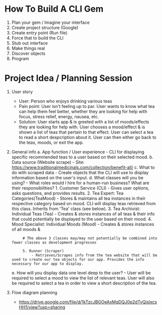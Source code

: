 
# How To Build A CLI Gem

1. Plan your gem / Imagine your interface
2. Create project structure (Google)
3. Create entry point (Run file)
4. Force that to build the CLI
5. Stub out interface
6. Make things real
7. Discover objects
8. Program

# Project Idea / Planning Session

1. User story
    - User: Person who enjoys drinking various teas
    - Pain point: User isn't feeling up to par. User wants to know what tea can help them feel better, whether they are looking for help with focus, stress relief, energy, nausea, etc.
    - Solution: User starts app & is greeted with a list of moods/effects they are looking for help with. User chooses a mood/effect & is shown a list of teas that pertain to that effect. User can select a tea to read a short despcription about it. User can then either go back to the teas, moods, or exit the app.

2. General info
    a. App function / User experience
        - CLI for displaying specific recommended teas to a user based on their selected mood.
    b. Data source (Website scrape)
        - Site: https://www.traditionalmedicinals.com/collection/benefit-all/
    c. What to do with scraped data
        - Create objects that the CLI will use to display information based on the user's input.
    d. What classes will you be using?
        - What roles would I hire for a human-run business? What are their responsibilities?
            1. Customer Service (CLI)
                - Gives user options, asks questions, and provides results.
            2. Tea Expert: Tea Categories(TeaMood)
                - Stores & maintains all tea instances in their respective category based on mood. CLI will display teas retrieved from this class. Inherits from 'Tea' class (see below).
            3. Tea Archivist: Individual Teas (Tea)
                - Creates & stores instances of all teas & their info that could potentially be displayed to the user based on their mood.
            4. Mood Specialist: Individual Moods (Mood)
                - Creates & stores instances of all moods &

            # The above 3 classes may/may not potentially be combined into fewer classes as development progresses

            5. Runner (Scraper)
                - Retrieves/Scrapes info from the tea website that will be used to create our tea objects for our app. Provides the info necessary for our app to display.
    e. How will you display data one level deep to the user?
        - User will be required to select a mood to view the list of relevant teas. User will also be required to select a tea in order to view a short description of the tea.

3. Flow diagram planning
    - https://drive.google.com/file/d/1kTzcJBGOeAxMqDQJ0p2dTvQislxcsHH1/view?usp=sharing
